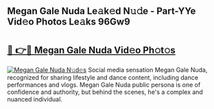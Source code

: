 ## Megan Gale Nuda Le𝚊k𝚎d N𝚞𝚍e - Part-YYe Vid𝚎o Photos Le𝚊ks 96Gw9

# <h2><a href="http://fbdg5w3.evod.top/?m=Megan+Gale+Nuda">🔗 👉🔴 Megan Gale Nuda Vid𝚎o Ph𝚘t𝚘s</a></h2>

[![Megan Gale Nuda N𝚞d𝚎s](https://i.imgur.com/8V9OHl7.gif)](http://fbdg5w3.evod.top/?m=Megan+Gale+Nuda)
Social media sensation Megan Gale Nuda, recognized for sharing lifestyle and dance content, including dance performances and vlogs. Megan Gale Nuda public persona is one of confidence and authority, but behind the scenes, he's a complex and nuanced individual. 
